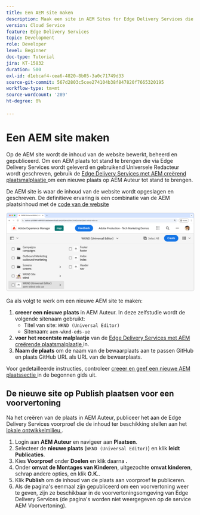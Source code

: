 ```yaml
---
title: Een AEM site maken
description: Maak een site in AEM Sites for Edge Delivery Services die u kunt bewerken met de Universal Editor.
version: Cloud Service
feature: Edge Delivery Services
topic: Development
role: Developer
level: Beginner
doc-type: Tutorial
jira: KT-15832
duration: 500
exl-id: d1ebcaf4-cea6-4820-8b05-3a0c71749d33
source-git-commit: 567d2803c5cee274104b38f847820f7665320195
workflow-type: tm+mt
source-wordcount: '289'
ht-degree: 0%

---
```


# Een AEM site maken

Op de AEM site wordt de inhoud van de website bewerkt, beheerd en gepubliceerd. Om een AEM plaats tot stand te brengen die via Edge Delivery Services wordt geleverd en gebruikend Universele Redacteur wordt geschreven, gebruik de [ Edge Delivery Services met AEM creërend plaatsmalplaatje ](https://github.com/adobe-rnd/aem-boilerplate-xwalk/releases) om een nieuwe plaats op AEM Auteur tot stand te brengen.

De AEM site is waar de inhoud van de website wordt opgeslagen en geschreven. De definitieve ervaring is een combinatie van de AEM plaatsinhoud met de [ code van de website ](./1-new-code-project.md)

![ Nieuwe AEM Plaats voor Edge Delivery Services en Universele Redacteur ](./assets/2-new-aem-site/new-site.png)

Ga als volgt te werk om een nieuwe AEM site te maken:

1. **creeer een nieuwe plaats** in AEM Auteur. In deze zelfstudie wordt de volgende sitenaam gebruikt:
   * Titel van site: `WKND (Universal Editor)`
   * Sitenaam: `aem-wknd-eds-ue`
2. **voer het recentste malplaatje** van de [ Edge Delivery Services met AEM creërende plaatsmalplaatje ](https://github.com/adobe-rnd/aem-boilerplate-xwalk/releases) in.
3. **Naam de plaats** om de naam van de bewaarplaats aan te passen GitHub en plaats GitHub URL als URL van de bewaarplaats.

Voor gedetailleerde instructies, controleer [ creeer en geef een nieuwe AEM plaatssectie ](https://experienceleague.adobe.com/en/docs/experience-manager-cloud-service/content/edge-delivery/wysiwyg-authoring/edge-dev-getting-started#create-aem-site) in de begonnen gids uit.

## De nieuwe site op Publish plaatsen voor een voorvertoning

Na het creëren van de plaats in AEM Auteur, publiceer het aan de Edge Delivery Services voorproef die de inhoud ter beschikking stellen aan het [ lokale ontwikkelmilieu ](./3-local-development-environment.md).

1. Login aan **AEM Auteur** en navigeer aan **Plaatsen**.
2. Selecteer de **nieuwe plaats** (`WKND (Universal Editor)`) en klik **leidt Publicaties**.
3. Kies **Voorproef** onder **Doelen** en klik daarna **.**
4. Onder **omvat de Montages van Kinderen**, uitgezochte **omvat kinderen**, schrap andere opties, en klik **O.K.**.
5. Klik **Publish** om de inhoud van de plaats aan voorproef te publiceren.
6. Als de pagina&#39;s eenmaal zijn gepubliceerd om een voorvertoning weer te geven, zijn ze beschikbaar in de voorvertoningsomgeving van Edge Delivery Services (de pagina&#39;s worden niet weergegeven op de service AEM Voorvertoning).
